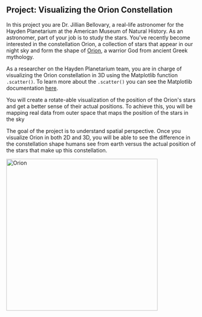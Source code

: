 ## Project: Visualizing the Orion Constellation

In this project you are Dr. Jillian Bellovary, a real-life astronomer for the Hayden Planetarium at the American Museum of Natural History. As an astronomer, part of your job is to study the stars. You've recently become interested in the constellation Orion, a collection of stars that appear in our night sky and form the shape of [Orion](https://en.wikipedia.org/wiki/Orion_(constellation)), a warrior God from ancient Greek mythology. 

As a researcher on the Hayden Planetarium team, you are in charge of visualizing the Orion constellation in 3D using the Matplotlib function `.scatter()`. To learn more about the `.scatter()` you can see the Matplotlib documentation [here](https://matplotlib.org/api/_as_gen/matplotlib.pyplot.scatter.html). 

You will create a rotate-able visualization of the position of the Orion's stars and get a better sense of their actual positions. To achieve this, you will be mapping real data from outer space that maps the position of the stars in the sky

The goal of the project is to understand spatial perspective. Once you visualize Orion in both 2D and 3D, you will be able to see the difference in the constellation shape humans see from earth versus the actual position of the stars that make up this constellation. 

<img src="https://upload.wikimedia.org/wikipedia/commons/9/91/Orion_constellation_with_star_labels.jpg" alt="Orion" style="width: 400px;"/>


